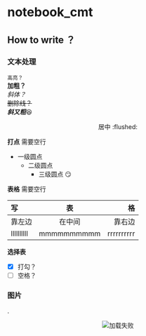 # notebook_cmt  

  ## How to write ？  
  ### 文本处理  
  ``高亮？``  
  **加粗？**  
  *斜体？*  
~~删除线？~~  
***斜又粗***:satisfied:  
<p align="center">居中 :flushed:</p>  

**打点**  需要空行
* 一级圆点
  * 二级圆点
    * 三级圆点 :smirk:

**表格**  需要空行

 | 写 | 表 | 格 |  
 | :--- | :---: | ---: |  
 | 靠左边 | 在中间 | 靠右边 |  
 | llllllllll | mmmmmmmmmm | rrrrrrrrrr |  
 
**选择表**  

- [x] 打勾？
- [ ] 空格？

### 图片  
  .<div align=center>![加载失败](URL "title")</div>  

